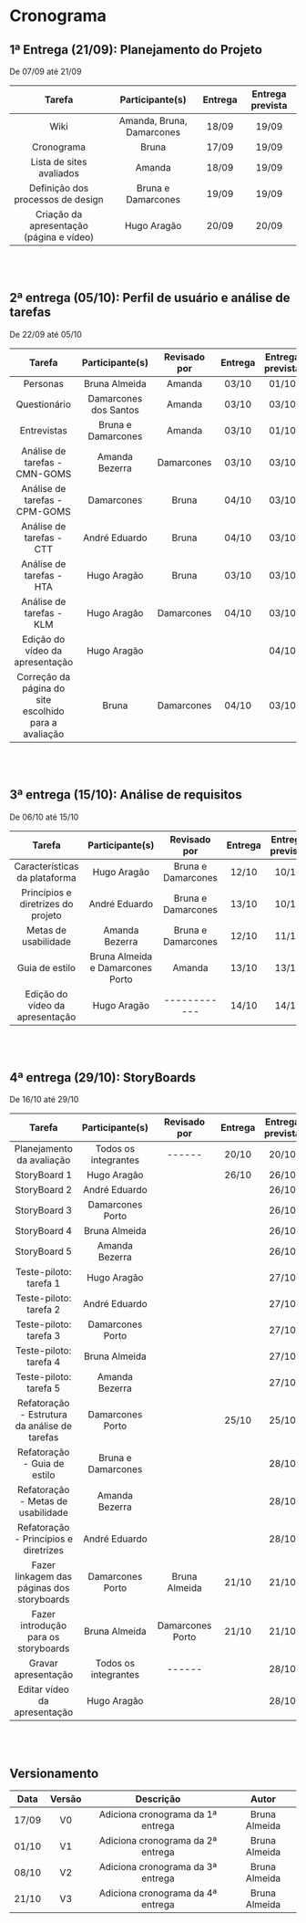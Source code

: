 # Cronograma 

## 1ª Entrega (21/09): Planejamento do Projeto
De 07/09 até 21/09

|             Tarefa              |     Participante(s)       |Entrega|Entrega prevista|
|:-------------------------------:|:-------------------------:|:-----:|:--------------:|
|              Wiki               | Amanda, Bruna, Damarcones | 18/09 |     19/09      |
|           Cronograma            |         Bruna             | 17/09 |     19/09      |
|    Lista de sites avaliados     |         Amanda            | 18/09 |     19/09      |
|Definição dos processos de design|     Bruna e Damarcones    | 19/09 |     19/09      |
|Criação da apresentação (página e vídeo)|Hugo Aragão         | 20/09 |     20/09      | 

<br> </br>


## 2ª entrega (05/10): Perfil de usuário e análise de tarefas
De 22/09 até 05/10

|             Tarefa            |Participante(s)       |Revisado por|Entrega|Entrega prevista|
|:-----------------------------:|:--------------------:|:----------:|:-----:|:--------------:|
|Personas                       |Bruna Almeida         | Amanda     |03/10  |01/10           |
|Questionário                   |Damarcones dos Santos | Amanda     |03/10  |03/10           |
|Entrevistas                    |Bruna e Damarcones    | Amanda     |03/10  |01/10           |
|Análise de tarefas - CMN-GOMS  |Amanda Bezerra        |Damarcones  |03/10  |03/10           |
|Análise de tarefas - CPM-GOMS  |Damarcones            |Bruna       |04/10  |03/10           |
|Análise de tarefas - CTT       |   André Eduardo      |Bruna       |04/10  |03/10           |
|Análise de tarefas - HTA       |Hugo Aragão           |     Bruna  |03/10  |03/10           |
|Análise de tarefas - KLM       |Hugo Aragão           |Damarcones  |04/10  |03/10           |
|Edição do vídeo da apresentação|Hugo Aragão           |            |       |04/10           |
|Correção da página do site escolhido para a avaliação|Bruna|Damarcones|04/10|03/10|

<br> </br>


## 3ª entrega (15/10): Análise de requisitos
De 06/10 até 15/10

|             Tarefa               |Participante(s)                 |Revisado por|Entrega|Entrega prevista|
|:--------------------------------:|:------------------------------:|:----------:|:-----:|:--------------:|
|Características da plataforma     |Hugo Aragão                     |Bruna e Damarcones  |12/10  |10/10   |
|Princípios e diretrizes do projeto|André Eduardo                   |Bruna e Damarcones  |13/10  |10/10   |
|Metas de usabilidade              |Amanda Bezerra                  |Bruna e Damarcones  |12/10  |11/10   |
|Guia de estilo                    |Bruna Almeida e Damarcones Porto|Amanda      |13/10  |13/10           |
|Edição do vídeo da apresentação   |Hugo Aragão                     |------------|14/10  |14/10           |

<br> </br>

## 4ª entrega (29/10): StoryBoards
De 16/10 até 29/10

|               Tarefa                      |  Participante(s)   |  Revisado por  |Entrega|Entrega prevista|
|:-----------------------------------------:|:------------------:|:--------------:|:-----:|:--------------:|
|Planejamento da avaliação                  |Todos os integrantes|     ------     | 20/10 | 20/10          |
|StoryBoard 1                               |Hugo Aragão         |                | 26/10 | 26/10          |
|StoryBoard 2                               |André Eduardo       |                |       | 26/10          |
|StoryBoard 3                               |Damarcones Porto    |                |       | 26/10          |
|StoryBoard 4                               |Bruna Almeida       |                |       | 26/10          |
|StoryBoard 5                               |Amanda Bezerra      |                |       | 26/10          |
|Teste-piloto: tarefa 1                     |Hugo Aragão         |                |       | 27/10          |
|Teste-piloto: tarefa 2                     |André Eduardo       |                |       | 27/10          |
|Teste-piloto: tarefa 3                     |Damarcones Porto    |                |       | 27/10          |
|Teste-piloto: tarefa 4                     |Bruna Almeida       |                |       | 27/10          |
|Teste-piloto: tarefa 5                     |Amanda Bezerra      |                |       | 27/10          |
|Refatoração - Estrutura da análise de tarefas|Damarcones Porto  |                | 25/10 | 25/10          |
|Refatoração - Guia de estilo               |Bruna e Damarcones  |                |       | 28/10          |
|Refatoração - Metas de usabilidade         |Amanda Bezerra      |                |       | 28/10          |
|Refatoração - Princípios e diretrizes      |André Eduardo       |                |       | 28/10          |
|Fazer linkagem das páginas dos storyboards |Damarcones Porto    |Bruna Almeida   | 21/10 | 21/10          |
|Fazer introdução para os storyboards       |Bruna Almeida       |Damarcones Porto| 21/10 | 21/10          |
|Gravar apresentação                        |Todos os integrantes|     ------     |       | 28/10          |
|Editar vídeo da apresentação               |Hugo Aragão         |                |       | 28/10          |

<br> </br>


## Versionamento

| Data | Versão |           Descrição             |    Autor    |
|:----:|:------:|:-------------------------------:|:-----------:|
|17/09 |V0      |Adiciona cronograma da 1ª entrega|Bruna Almeida|
|01/10 |V1      |Adiciona cronograma da 2ª entrega|Bruna Almeida|
|08/10 |V2      |Adiciona cronograma da 3ª entrega|Bruna Almeida|
|21/10 |V3      |Adiciona cronograma da 4ª entrega|Bruna Almeida|